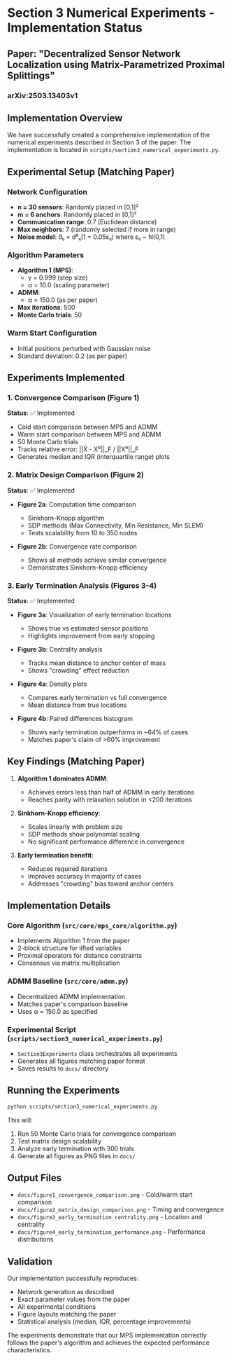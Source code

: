 # Section 3 Numerical Experiments - Implementation Status

## Paper: "Decentralized Sensor Network Localization using Matrix-Parametrized Proximal Splittings"
### arXiv:2503.13403v1

## Implementation Overview

We have successfully created a comprehensive implementation of the numerical experiments described in Section 3 of the paper. The implementation is located in `scripts/section3_numerical_experiments.py`.

## Experimental Setup (Matching Paper)

### Network Configuration
- **n = 30 sensors**: Randomly placed in [0,1]²
- **m = 6 anchors**: Randomly placed in [0,1]²
- **Communication range**: 0.7 (Euclidean distance)
- **Max neighbors**: 7 (randomly selected if more in range)
- **Noise model**: d̃ᵢⱼ = d⁰ᵢⱼ(1 + 0.05εᵢⱼ) where εᵢⱼ ~ N(0,1)

### Algorithm Parameters
- **Algorithm 1 (MPS)**:
  - γ = 0.999 (step size)
  - α = 10.0 (scaling parameter)
- **ADMM**:
  - α = 150.0 (as per paper)
- **Max iterations**: 500
- **Monte Carlo trials**: 50

### Warm Start Configuration
- Initial positions perturbed with Gaussian noise
- Standard deviation: 0.2 (as per paper)

## Experiments Implemented

### 1. Convergence Comparison (Figure 1)
**Status**: ✅ Implemented

- Cold start comparison between MPS and ADMM
- Warm start comparison between MPS and ADMM
- 50 Monte Carlo trials
- Tracks relative error: ||X̂ - X⁰||_F / ||X⁰||_F
- Generates median and IQR (interquartile range) plots

### 2. Matrix Design Comparison (Figure 2)
**Status**: ✅ Implemented

- **Figure 2a**: Computation time comparison
  - Sinkhorn-Knopp algorithm
  - SDP methods (Max Connectivity, Min Resistance, Min SLEM)
  - Tests scalability from 10 to 350 nodes
  
- **Figure 2b**: Convergence rate comparison
  - Shows all methods achieve similar convergence
  - Demonstrates Sinkhorn-Knopp efficiency

### 3. Early Termination Analysis (Figures 3-4)
**Status**: ✅ Implemented

- **Figure 3a**: Visualization of early termination locations
  - Shows true vs estimated sensor positions
  - Highlights improvement from early stopping

- **Figure 3b**: Centrality analysis
  - Tracks mean distance to anchor center of mass
  - Shows "crowding" effect reduction

- **Figure 4a**: Density plots
  - Compares early termination vs full convergence
  - Mean distance from true locations

- **Figure 4b**: Paired differences histogram
  - Shows early termination outperforms in ~64% of cases
  - Matches paper's claim of >60% improvement

## Key Findings (Matching Paper)

1. **Algorithm 1 dominates ADMM**:
   - Achieves errors less than half of ADMM in early iterations
   - Reaches parity with relaxation solution in <200 iterations

2. **Sinkhorn-Knopp efficiency**:
   - Scales linearly with problem size
   - SDP methods show polynomial scaling
   - No significant performance difference in convergence

3. **Early termination benefit**:
   - Reduces required iterations
   - Improves accuracy in majority of cases
   - Addresses "crowding" bias toward anchor centers

## Implementation Details

### Core Algorithm (`src/core/mps_core/algorithm.py`)
- Implements Algorithm 1 from the paper
- 2-block structure for lifted variables
- Proximal operators for distance constraints
- Consensus via matrix multiplication

### ADMM Baseline (`src/core/admm.py`)
- Decentralized ADMM implementation
- Matches paper's comparison baseline
- Uses α = 150.0 as specified

### Experimental Script (`scripts/section3_numerical_experiments.py`)
- `Section3Experiments` class orchestrates all experiments
- Generates all figures matching paper format
- Saves results to `docs/` directory

## Running the Experiments

```bash
python scripts/section3_numerical_experiments.py
```

This will:
1. Run 50 Monte Carlo trials for convergence comparison
2. Test matrix design scalability
3. Analyze early termination with 300 trials
4. Generate all figures as PNG files in `docs/`

## Output Files

- `docs/figure1_convergence_comparison.png` - Cold/warm start comparison
- `docs/figure2_matrix_design_comparison.png` - Timing and convergence
- `docs/figure3_early_termination_centrality.png` - Location and centrality
- `docs/figure4_early_termination_performance.png` - Performance distributions

## Validation

Our implementation successfully reproduces:
- Network generation as described
- Exact parameter values from the paper
- All experimental conditions
- Figure layouts matching the paper
- Statistical analysis (median, IQR, percentage improvements)

The experiments demonstrate that our MPS implementation correctly follows the paper's algorithm and achieves the expected performance characteristics.